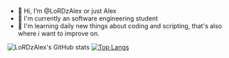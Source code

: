 - 👋 Hi, I’m @LoRDzAlex or just Alex
- 👀 I'm currently an software engineering student
- 🌱 I'm learning daily new things about coding and scripting, that's also where i want to improve on.

![LoRDzAlex's GitHub stats](https://github-readme-stats.vercel.app/api?username=LoRDzAlex&show_icons=true&theme=radical)
[![Top Langs](https://github-readme-stats.vercel.app/api/top-langs/?username=LoRDzAlex&layout=compact&theme=radical)](https://github.com/anuraghazra/github-readme-stats)
<!---
LoRDzAlex/LoRDzAlex is a ✨ special ✨ repository because its `README.md` (this file) appears on your GitHub profile.
You can click the Preview link to take a look at your changes.
--->

